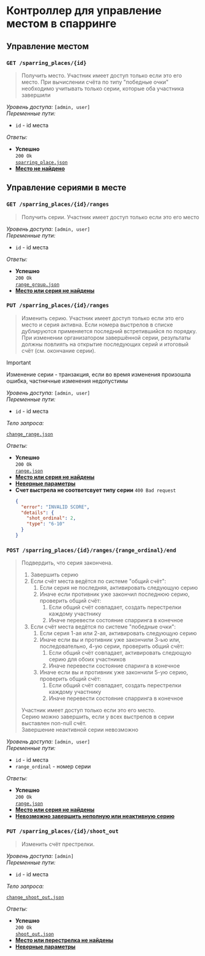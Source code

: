 # Контроллер для управление местом в спарринге

## Управление местом

### `GET /sparring_places/{id}`

> Получить место. Участник имеет доступ только если это его место. При вычислении счёта по типу "победные очки" необходимо учитывать только серии, которые оба участника завершили

_Уровень доступа:_ `[admin, user]`\
_Переменные пути:_

- `id` - id места

_Ответы:_

- **Успешно**\
  `200 Ok`\
  [`sparring_place.json`](../models/sparring_place.md)
- [**Место не найдено**](../policies/user_errors.md/#не-найдено)

## Управление сериями в месте

### `GET /sparring_places/{id}/ranges`

> Получить серии. Участник имеет доступ только если это его место

_Уровень доступа:_ `[admin, user]`\
_Переменные пути:_

- `id` - id места

_Ответы:_

- **Успешно**\
  `200 Ok`\
  [`range_group.json`](../models/range_group.md)
- [**Место или серия не найдены**](../policies/user_errors.md/#не-найдено)

### `PUT /sparring_places/{id}/ranges`

> Изменить серию. Участник имеет доступ только если это его место и серия активна. Если номера выстрелов в списке дублируются применяется последний встретившийся по порядку. При изменении организатором завершённой серии, результаты должны повлиять на открытие последующих серий и итоговый счёт (см. окончание серии).

> [!IMPORTANT]
> Изменение серии - транзакция, если во время изменения произошла ошибка, частничные изменения недопустимы

_Уровень доступа:_ `[admin, user]`\
_Переменные пути:_

- `id` - id места

_Тело запроса:_

[`change_range.json`](../requests/change_range.md)

_Ответы:_

- **Успешно**\
  `200 Ok`\
  [`range.json`](../models/range.md)
- [**Место или серия не найдены**](../policies/user_errors.md/#не-найдено)
- [**Неверные параметры**](../policies/user_errors.md#неверные-параметры)
- **Счет выстрела не соответсвует типу серии**
  `400 Bad request`
  ```json
  {
    "error": "INVALID SCORE",
    "details": {
      "shot_ordinal": 2,
      "type": "6-10"
    }
  }
  ```

### `POST /sparring_places/{id}/ranges/{range_ordinal}/end`

> Подвердить, что серия закончена.
>
> 1. Завершить серию
> 2. Если счёт места ведётся по системе "общий счёт":
>    1. Если серия не последняя, активировать следующую серию
>    2. Иначе если противник уже закончил последнюю серию, проверить общий счёт:
>       1. Если общий счёт совпадает, создать перестрелки каждому участнику
>       2. Иначе перевести состояние спарринга в конечное
> 3. Если счёт места ведётся по системе "победные очки":
>    1. Если серия 1-ая или 2-ая, активировать следующую серию
>    2. Иначе если вы и противник уже закончили 3-ью или, последовательно, 4-ую серии, проверить общий счёт:
>       1. Если общий счёт совпадает, активировать следющую серию для обоих участников
>       2. Иначе перевести состояние спаринга в конечное
>    3. Иначе если вы и противник уже закончили 5-ую серию, проверить общий счёт:
>       1. Если общий счёт совпадает, создать перестрелки каждому участнику
>       2. Иначе перевести состояние спарринга в конечное
>
> Участник имеет доступ только если это его место.\
> Серию можно завершить, если у всех выстрелов в серии выставлен non-null счёт.\
> Завершение неактивной серии невозможно

_Уровень доступа:_ `[admin, user]`\
_Переменные пути:_

- `id` - id места
- `range_ordinal` - номер серии

_Ответы:_

- **Успешно**\
  `200 Ok`\
  [`range.json`](../models/range.md)
- [**Место или серия не найдены**](../policies/user_errors.md/#не-найдено)
- [**Невозможно завершить неполную или неактивную серию**](../policies/user_errors.md#невозможно-выполнить-действие)

### `PUT /sparring_places/{id}/shoot_out`

> Изменить счёт престрелки.

_Уровень доступа:_ `[admin]`\
_Переменные пути:_

- `id` - id места

_Тело запроса:_

[`change_shoot_out.json`](../requests/change_shoot_out.md)

_Ответы:_

- **Успешно**\
  `200 Ok`\
  [`shoot_out.json`](../models/shoot_out.md)
- [**Место или перестрелка не найдены**](../policies/user_errors.md/#не-найдено)
- [**Неверные параметры**](../policies/user_errors.md#неверные-параметры)
